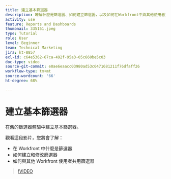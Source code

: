 ```yaml
---
title: 建立基本篩選器
description: 瞭解什麼是篩選器、如何建立篩選器，以及如何在Workfront中與其他使用者共用篩選器。
activity: use
feature: Reports and Dashboards
thumbnail: 335151.jpeg
type: Tutorial
role: User
level: Beginner
team: Technical Marketing
jira: kt-8857
exl-id: c64e5362-67ca-492f-95a3-05c660be5c03
doc-type: video
source-git-commit: e0ae6eaacc03980ad53c0471681211f76dfaff26
workflow-type: tm+mt
source-wordcount: '66'
ht-degree: 68%

---
```


# 建立基本篩選器

在舊的篩選器體驗中建立基本篩選器。

觀看這段影片，您將會了解：

* 在 Workfront 中什麼是篩選器
* 如何建立和修改篩選器
* 如何與其他 Workfront 使用者共用篩選器

>[!VIDEO](https://video.tv.adobe.com/v/335151/?quality=12&learn=on&enablevpops)
